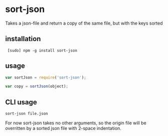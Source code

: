 sort-json
=========

Takes a json-file and return a copy of the same file, but with the keys sorted

installation
------------

` [sudo] npm -g install sort-json`


usage
-----

```js
var sortJson = require('sort-json');

var copy = sortJson(object);
```

CLI usage
---------
`sort-json file.json`

For now sort-json takes no other arguments, so the origin file will be overritten by a sorted json file with 2-space indentation.